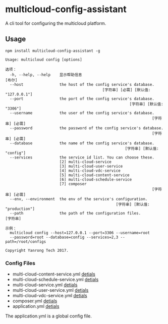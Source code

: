 # multicloud-config-assistant

A cli tool for configuring the multicloud platform.

## Usage
```
npm install multicloud-config-assistant -g
```

```
Usage: multicloud config [options]

选项：
  -h, --help, --help    显示帮助信息                                      [布尔]
  --host                the host of the config service's database.
                                           [字符串] [必需] [默认值: "127.0.0.1"]
  --port                the port of the config service's database.
                                                       [字符串] [默认值: "3306"]
  --username            the user of the config service's database.
                                                                 [字符串] [必需]
  --password            the password of the config service's database.
                                                                 [字符串] [必需]
  --database            the name of the config service's database.
                                                     [字符串] [默认值: "config"]
  --services            the service id list. You can choose these.
                        [2] multi-cloud-service
                        [3] multi-cloud-user-service
                        [4] multi-cloud-vdc-service
                        [5] multi-cloud-content-service
                        [6] multi-cloud-schedule-service
                        [7] composer
                                                                 [字符串] [必需]
  --env, --environment  the env of the service's configuration.
                                                 [字符串] [默认值: "production"]
  --path                the path of the configuration files.            [字符串]

示例：
  multicloud config --host=127.0.0.1 --port=3306 --username=root
  --password=root --database=config --services=2,3 --path=/root/configs

Copyright Yanrong Tech 2017.
```

### Config Files

* multi-cloud-content-service.yml [detials](https://github.com/YanRongTech/multicloud-config-assistant/blob/master/configs/multi-cloud-content-service.yml)
* multi-cloud-schedule-service.yml [detials](https://github.com/YanRongTech/multicloud-config-assistant/blob/master/configs/multi-cloud-schedule-service.yml)
* multi-cloud-service.yml [detials](https://github.com/YanRongTech/multicloud-config-assistant/blob/master/configs/multi-cloud-service.yml)
* multi-cloud-user-service.yml [detials](https://github.com/YanRongTech/multicloud-config-assistant/blob/master/configs/multi-cloud-user-service.yml)
* multi-cloud-vdc-service.yml [detials](https://github.com/YanRongTech/multicloud-config-assistant/blob/master/configs/multi-cloud-vdc-service.yml)
* composer.yml [detials](https://github.com/YanRongTech/multicloud-config-assistant/blob/master/configs/composer.yml)
* application.yml [detials](https://github.com/YanRongTech/multicloud-config-assistant/blob/master/configs/application.yml)

The application.yml is a global config file.
